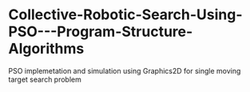 # Collective-Robotic-Search-Using-PSO---Program-Structure-Algorithms
PSO implemetation and simulation using Graphics2D for single moving target search problem 

